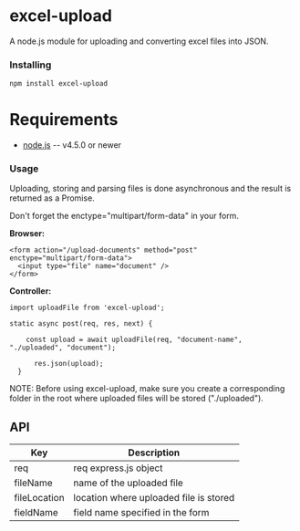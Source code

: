 # excel-upload

A node.js module for uploading and converting excel files into JSON.

### Installing

```
npm install excel-upload
```

Requirements
============

* [node.js](http://nodejs.org/) -- v4.5.0 or newer

### Usage

Uploading, storing and parsing files is done asynchronous and the result is returned as a Promise.

Don't forget the enctype="multipart/form-data" in your form.

**Browser:**

```
<form action="/upload-documents" method="post" enctype="multipart/form-data">
  <input type="file" name="document" />
</form>
```

**Controller:**

```
import uploadFile from 'excel-upload';
  
static async post(req, res, next) {
 
    const upload = await uploadFile(req, "document-name", "./uploaded", "document");
 
      res.json(upload);
  }
```

NOTE: Before using excel-upload, make sure you create a corresponding folder in the root where uploaded files will be stored ("./uploaded"). 


## API

| Key | Description |
| --- | --- |
| req | req express.js object |
| fileName | name of the uploaded file|
| fileLocation | location where uploaded file is stored |
| fieldName | field name specified in the form |



<!-- ## Built With

* [Node](https://nodejs.org/en/) - Node.js 
* [Multer](https://www.npmjs.com/package/multer) - Node.js module for upload files

## Contributing

Please read [CONTRIBUTING.md](https://gist.github.com/PurpleBooth/b24679402957c63ec426) for details on our code of conduct, and the process for submitting pull requests to us.


## License

This project is licensed under the MIT License - see the [LICENSE.md](LICENSE.md) file for details -->


